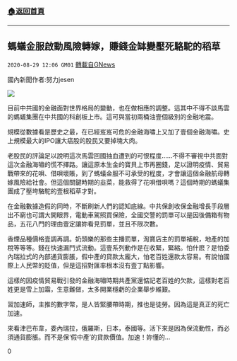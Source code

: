 ###  [:house:返回首頁](https://github.com/ourhimalayas/txt)
---

## 螞蟻金服啟動風險轉嫁，賺錢金缽變壓死駱駝的稻草
`2020-08-29 12:06 GM01` [轉載自GNews](https://gnews.org/zh-hant/323592/)

國內新聞作者:努力jesen

![](https://s3.amazonaws.com/gnews-media-offload/wp-content/uploads/2020/08/29120126/images_9.jpeg)

目前中共國的金融面對世界格局的變動，也在做相應的調整。這其中不得不談馬雲的螞蟻集團在中共國的科創板上市。這可與當初兩桶油壹個級別的金融地震。

規模從數據看是歷史之最，在已經岌岌可危的金融海嘯上又加了壹個金融海嘯。史上規模最大的IPO讓大癌股的股民又要掉塊大肉。

老股民的評論足以說明這次馬雲回國抽血遭到的可恨程度……不得不審視中共面對這次金融海嘯的慌不擇路。讓這原本生金的寶貝上市再圈錢，足以證明疫情、貿易戰帶來的花唄、借唄壞賬，到了螞蟻金服不可承受的程度，才會讓這個金融航母轉嫁風險給社會。但這個關鍵時期的韭菜，能救得了花唄借唄嗎？這個時期的螞蟻集團成了壓垮駱駝的壹根稻草才對。

在金融數據造假的同時，不斷刷新人們的認知底線。中共保創收保金融增長手段層出不窮也可謂大開眼界，電動車駕照買保險，全國交警的罰單可以是因後備箱有物品，五花八門的理由壹定讓妳看見罰單，並且不限次數。

香煙品種價格壹調再調。奶頭樂的那些主播罰單，淘寶店主的罰單補稅，地產的加稅等等等。錢在快速漏鬥式流動。這壹系列動作是在收緊，緊縮。怕什麽？是怕委內瑞拉式的內部通貨膨脹，假中產的貸款太龐大，怕老百姓還款太容易。有說怕國際上人民幣的貶值，但是這招對匯率根本沒有壹丁點影響。

這樣的因疫情貿易戰引發的金融海嘯時期共產黨還惦記老百姓的欠款，這樣對老百姓更是雪上加霜，生意難做，太多開業穩虧的企業舉步維艱。

習加速師，主推的數字幣，是人皆緊腰帶時期，推也是徒勞。因為這是真正的死亡加速。

來看津巴布韋，委內瑞拉，俄羅斯，日本，泰國等。活下來是因為保流動性，而必須通貨膨脹。而不是保‘假中產’的貸款價值。加速！妳懂的…

0
